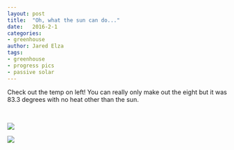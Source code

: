 ```yaml
---
layout: post
title:  "Oh, what the sun can do..."
date:   2016-2-1
categories:
- greenhouse
author: Jared Elza
tags: 
- greenhouse
- progress pics
- passive solar 
---
```


Check out the temp on left! You can really only make out the eight but it was 83.3 degrees with no heat other than the sun. 

<br>

[![](http://i.imgur.com/2xwe7fd.jpg)](http://i.imgur.com/2xwe7fd.jpg)

[![](http://i.imgur.com/NjaB7t9.jpg)](http://i.imgur.com/NjaB7t9.jpg)
